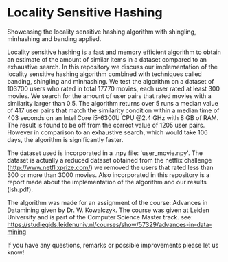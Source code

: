 # Locality Sensitive Hashing
Showcasing the locality sensitive hashing algorithm with shingling, minhashing and banding applied.

Locality sensitive hashing is a fast and memory efficient algorithm to
obtain an estimate of the amount of similar items in a dataset compared to an
exhaustive search. In this repository we discuss our implementation of the locality sensitive
hashing algorithm combined with techniques called banding, shingling and minhashing. We test the algorithm
on a dataset of 103700 users who rated in total 17770 movies, each user rated at least
300 movies. We search for the amount of user pairs that rated movies with a similarity
larger than 0.5. The algorithm returns over 5 runs a median value of 417 user pairs
that match the similarity condition within a median time of 403 seconds on an Intel
Core i5-6300U CPU @2.4 GHz with 8 GB of RAM. The result is found to be off from
the correct value of 1205 user pairs. However in comparison to an exhaustive search,
which would take 106 days, the algorithm is significantly faster.

The dataset used is incorporated in a .npy file: 'user_movie.npy'. The dataset is actually a reduced dataset obtained from the netflix challenge (http://www.netflixprize.com/) we removed the users that rated less than 300 or more than 3000 movies.
Also incorporated in this repository is a report made about the implementation of the algorithm and our results (lsh.pdf).

The algorithm was made for an assignment of the course: Advances in Datamining given by Dr. W. Kowalczyk.
The course was given at Leiden University and is part of the Computer Science Master track.
see: https://studiegids.leidenuniv.nl/courses/show/57329/advances-in-data-mining



If you have any questions, remarks or possible improvements please let us know!
